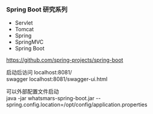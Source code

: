 ### Spring Boot 研究系列
- Servlet
- Tomcat
- Spring
- SpringMVC
- Spring Boot

https://github.com/spring-projects/spring-boot

启动后访问 localhost:8081/ <br />
swagger localhost:8081/swagger-ui.html

可以外部配置文件启动 <br />
java -jar whatsmars-spring-boot.jar --spring.config.location=/opt/config/application.properties <br />